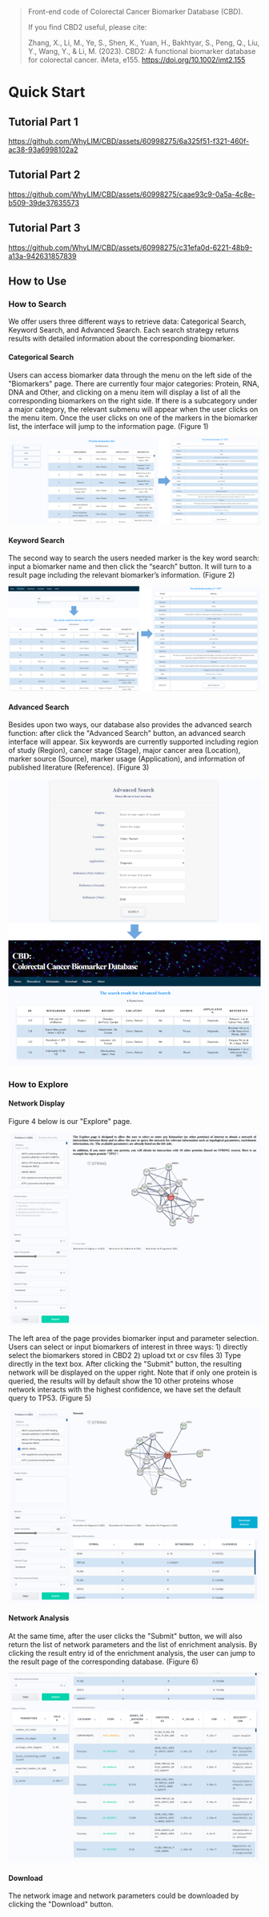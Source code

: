 
> Front-end code of Colorectal Cancer Biomarker Database (CBD).
>
> If you find CBD2 useful, please cite:
>
> Zhang, X., Li, M., Ye, S., Shen, K., Yuan, H., Bakhtyar, S., Peng, Q., Liu, Y., Wang, Y., & Li, M. (2023). CBD2: A functional biomarker database for colorectal cancer. iMeta, e155. https://doi.org/10.1002/imt2.155

# Quick Start

## Tutorial Part 1

https://github.com/WhyLIM/CBD/assets/60998275/6a325f51-f321-460f-ac38-93a6998102a2

## Tutorial Part 2

https://github.com/WhyLIM/CBD/assets/60998275/caae93c9-0a5a-4c8e-b509-39de37635573

## Tutorial Part 3

https://github.com/WhyLIM/CBD/assets/60998275/c31efa0d-6221-48b9-a13a-942631857839

## How to Use

### How to Search

We offer users three different ways to retrieve data: Categorical Search, Keyword Search, and Advanced Search. Each search strategy returns results with detailed information about the corresponding biomarker.

#### Categorical Search

Users can access biomarker data through the menu on the left side of the "Biomarkers" page. There are currently four major categories: Protein, RNA, DNA and Other, and clicking on a menu item will display a list of all the corresponding biomarkers on the right side. If there is a subcategory under a major category, the relevant submenu will appear when the user clicks on the menu item. Once the user clicks on one of the markers in the biomarker list, the interface will jump to the information page. (Figure 1)

![Figure 1](./images/search_category.png "Figure 1. Search by category")

#### Keyword Search

The second way to search the users needed marker is the key word search: input a biomarker name and then click the “search” button. It will turn to a result page including the relevant biomarker’s information. (Figure 2)

![Figure 2](./images/search_keyword.png "Figure 2. Search by key word")

#### Advanced Search

Besides upon two ways, our database also provides the advanced search function: after click the "Advanced Search" button, an advanced search interface will appear. Six keywords are currently supported including region of study (Region), cancer stage (Stage), major cancer area (Location), marker source (Source), marker usage (Application), and information of published literature (Reference). (Figure 3)

![Figure 3](./images/search_advance.png "Figure 3. Advanced Search")

### How to Explore

#### Network Display

Figure 4 below is our "Explore" page.

![Figure 4](./images/explore.png "Figure 4. Explore page")

The left area of the page provides biomarker input and parameter selection. Users can select or input biomarkers of interest in three ways: 1) directly select the biomarkers stored in CBD2 2) upload txt or csv files 3) Type directly in the text box. After clicking the "Submit" button, the resulting network will be displayed on the upper right. Note that if only one protein is queried, the results will by default show the 10 other proteins whose network interacts with the highest confidence, we have set the default query to TP53. (Figure 5)

![Figure 5](./images/explore_net.png "Figure 5. Network display")

#### Network Analysis

At the same time, after the user clicks the "Submit" button, we will also return the list of network parameters and the list of enrichment analysis. By clicking the result entry id of the enrichment analysis, the user can jump to the result page of the corresponding database. (Figure 6)

![Figure 6](./images/explore_analysis.png "Figure 5. Network analysis")

#### Download

The network image and network parameters could be downloaded by clicking the "Download" button.
